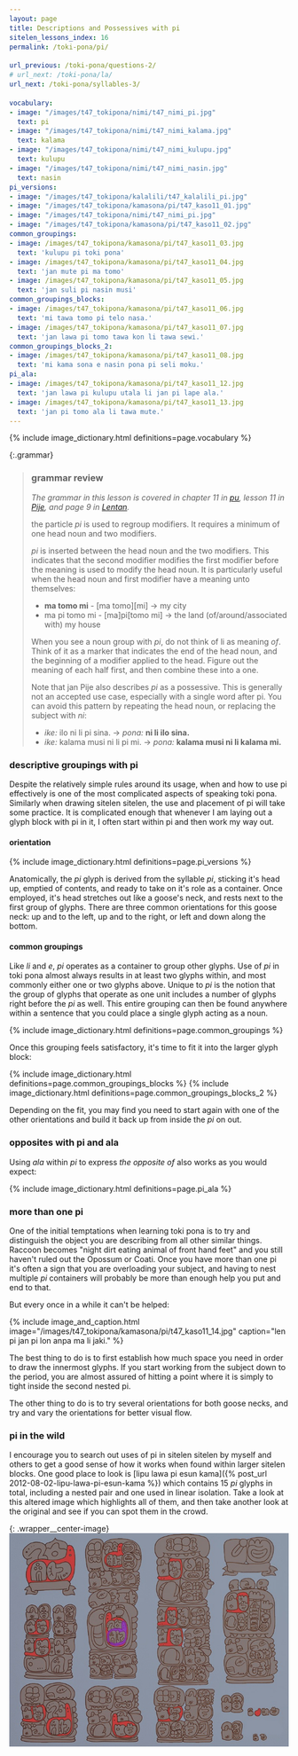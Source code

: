 ```yaml
---
layout: page
title: Descriptions and Possessives with pi
sitelen_lessons_index: 16
permalink: /toki-pona/pi/

url_previous: /toki-pona/questions-2/
# url_next: /toki-pona/la/
url_next: /toki-pona/syllables-3/

vocabulary:
- image: "/images/t47_tokipona/nimi/t47_nimi_pi.jpg"
  text: pi
- image: "/images/t47_tokipona/nimi/t47_nimi_kalama.jpg"
  text: kalama
- image: "/images/t47_tokipona/nimi/t47_nimi_kulupu.jpg"
  text: kulupu
- image: "/images/t47_tokipona/nimi/t47_nimi_nasin.jpg"
  text: nasin
pi_versions:
- image: "/images/t47_tokipona/kalalili/t47_kalalili_pi.jpg"
- image: "/images/t47_tokipona/kamasona/pi/t47_kaso11_01.jpg"
- image: "/images/t47_tokipona/nimi/t47_nimi_pi.jpg"
- image: "/images/t47_tokipona/kamasona/pi/t47_kaso11_02.jpg"
common_groupings:
- image: /images/t47_tokipona/kamasona/pi/t47_kaso11_03.jpg
  text: 'kulupu pi toki pona'
- image: /images/t47_tokipona/kamasona/pi/t47_kaso11_04.jpg
  text: 'jan mute pi ma tomo'
- image: /images/t47_tokipona/kamasona/pi/t47_kaso11_05.jpg
  text: 'jan suli pi nasin musi'
common_groupings_blocks:
- image: /images/t47_tokipona/kamasona/pi/t47_kaso11_06.jpg
  text: 'mi tawa tomo pi telo nasa.'
- image: /images/t47_tokipona/kamasona/pi/t47_kaso11_07.jpg
  text: 'jan lawa pi tomo tawa kon li tawa sewi.'
common_groupings_blocks_2:
- image: /images/t47_tokipona/kamasona/pi/t47_kaso11_08.jpg
  text: 'mi kama sona e nasin pona pi seli moku.'
pi_ala:
- image: /images/t47_tokipona/kamasona/pi/t47_kaso11_12.jpg
  text: 'jan lawa pi kulupu utala li jan pi lape ala.'
- image: /images/t47_tokipona/kamasona/pi/t47_kaso11_13.jpg
  text: 'jan pi tomo ala li tawa mute.'
---
```


{% include image_dictionary.html definitions=page.vocabulary %}

{:.grammar}
>### grammar review
>
>_The grammar in this lesson is covered in chapter 11 in [pu](https://www.amazon.com/dp/B012M1RLXS), lesson 11 in [Pije](http://tokipona.net/tp/janpije/okamasona.php), and page 9 in [Lentan](https://rnd.neocities.org/tokipona/)._
>
>the particle _pi_ is used to regroup modifiers.  It requires a minimum of one head noun and two modifiers.
>
>_pi_ is inserted between the head noun and the two modifiers.  This indicates that the second modifier modifies the first modifier before the meaning is used to modify the head noun. It is particularly useful when the head noun and first modifier have a meaning unto themselves:
>
>* __ma tomo mi__ - [ma tomo][mi] -> my city
>* ma pi tomo mi - [ma]pi[tomo mi] -> the land (of/around/associated with) my house
>
> When you see a noun group with _pi_, do not think of li as meaning _of_. Think of it as a marker that indicates the end of the head noun, and the beginning of a modifier applied to the head. Figure out the meaning of each half first, and then combine these into a one.
>
> Note that jan Pije also describes _pi_ as a possessive. This is generally not an accepted use case, especially with a single word after pi. You can avoid this pattern by repeating the head noun, or replacing the subject with _ni_:
>
>* _ike:_ ilo ni li pi sina. -> _pona:_ __ni li ilo sina.__
>* _ike:_ kalama musi ni li pi mi. -> _pona:_ __kalama musi ni li kalama mi.__

### descriptive groupings with pi

Despite the relatively simple rules around its usage, when and how to use pi effectively is one of the most complicated aspects of speaking toki pona. Similarly when drawing sitelen sitelen, the use and placement of pi will take some practice.  It is complicated enough that whenever I am laying out a glyph block with pi in it, I often start within pi and then work my way out.

#### orientation

{% include image_dictionary.html definitions=page.pi_versions %}

Anatomically, the _pi_ glyph is derived from the syllable _pi_, sticking it's head up, emptied of contents, and ready to take on it's role as a container. Once employed, it's head stretches out like a goose's neck, and rests next to the first group of glyphs. There are three common orientations for this goose neck: up and to the left, up and to the right, or left and down along the bottom.

#### common groupings

Like _li_ and _e_, _pi_ operates as a container to group other glyphs. Use of _pi_ in toki pona almost always results in at least two glyphs within, and most commonly either one or two glyphs above. Unique to _pi_ is the notion that the group of glyphs that operate as one unit includes a number of glyphs right before the _pi_ as well. This entire grouping can then be found anywhere within a sentence that you could place a single glyph acting as a noun.

{% include image_dictionary.html definitions=page.common_groupings %}

Once this grouping feels satisfactory, it's time to fit it into the larger glyph block:

{% include image_dictionary.html definitions=page.common_groupings_blocks %}
{% include image_dictionary.html definitions=page.common_groupings_blocks_2 %}

Depending on the fit, you may find you need to start again with one of the other orientations and build it back up from inside the _pi_ on out.

### opposites with pi and ala

Using _ala_ within _pi_ to express _the opposite of_ also works as you would expect:

{% include image_dictionary.html definitions=page.pi_ala %}

### more than one pi

One of the initial temptations when learning toki pona is to try and distinguish the object you are describing from all other similar things. Raccoon becomes "night dirt eating animal of front hand feet" and you still haven't ruled out the Opossum or Coati. Once you have more than one pi it's often a sign that you are overloading your subject, and having to nest multiple _pi_ containers will probably be more than enough help you put and end to that.

But every once in a while it can't be helped:

{% include image_and_caption.html image="/images/t47_tokipona/kamasona/pi/t47_kaso11_14.jpg" caption="len pi jan pi lon anpa ma li jaki." %}

The best thing to do is to first establish how much space you need in order to draw the innermost glyphs. If you start working from the subject down to the period, you are almost assured of hitting a point where it is simply to tight inside the second nested pi.

The other thing to do is to try several orientations for both goose necks, and try and vary the orientations for better visual flow.

### pi in the wild

I encourage you to search out uses of pi in sitelen sitelen by myself and others to get a good sense of how it works when found within larger sitelen blocks. One good place to look is [lipu lawa pi esun kama]({% post_url 2012-08-02-lipu-lawa-pi-esun-kama %}) which contains 15 _pi_ glyphs in total, including a nested pair and one used in linear isolation.  Take a look at this altered image which highlights all of them, and then take another look at the original and see if you can spot them in the crowd.

{: .wrapper__center-image}
![lipu lawa pi esun kama](/images/t47_tokipona/kamasona/pi/t47_kaso11_15.jpg)


